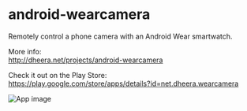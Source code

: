 android-wearcamera
==================

Remotely control a phone camera with an Android Wear smartwatch.  
  
More info:  
http://dheera.net/projects/android-wearcamera  
  
Check it out on the Play Store:  
https://play.google.com/store/apps/details?id=net.dheera.wearcamera  

![App image](http://static.dheera.net/images/projects/android-wearcamera/0a.jpg)
